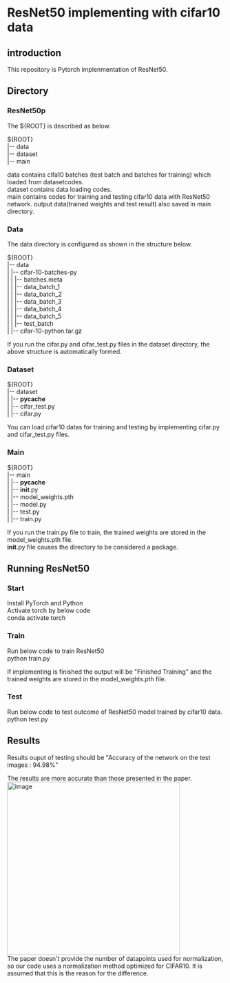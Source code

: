 # ResNet50 implementing with cifar10 data
  
## introduction
This repository is Pytorch implenmentation of ResNet50.  
  
## Directory  
### ResNet50p  
  
The ${ROOT} is described as below.  
  
${ROOT}  
|-- data  
|-- dataset  
|-- main  
  
  
data contains cifa10 batches (test batch and batches for training) which loaded from datasetcodes.  
dataset contains data loading codes.  
main contains codes for training and testing cifar10 data with ResNet50 network. output data(trained weights and test result) also saved in main directory.  
   
### Data   
The data directory is configured as shown in the structure below.  

${ROOT}  
|-- data  
|   |-- cifar-10-batches-py  
|   |   |-- batches.meta  
|   |   |-- data_batch_1  
|   |   |-- data_batch_2  
|   |   |-- data_batch_3  
|   |   |-- data_batch_4  
|   |   |-- data_batch_5  
|   |   |-- test_batch  
|   |-- cifar-10-python.tar.gz  

If you run the cifar.py and cifar_test.py files in the dataset directory, the above structure is automatically formed.  

### Dataset  

${ROOT}  
|-- dataset  
|   |-- __pycache__  
|   |-- cifar_test.py  
|   |-- cifar.py  

You can load cifar10 datas for training and testing by implementing cifar.py and cifar_test.py files.  

### Main  
  
${ROOT}  
|-- main  
|   |-- __pycache__  
|   |-- __init__.py  
|   |-- model_weights.pth  
|   |-- model.py  
|   |-- test.py  
|   |-- train.py  
 
If you run the train.py file to train, the trained weights are stored in the model_weights.pth file.  
__init__.py file causes the directory to be considered a package.  
    
## Running ResNet50  
### Start  
Install PyTorch and Python  
Activate torch by below code  
conda activate torch  
  
### Train  
Run below code to train ResNet50  
python train.py  
  
If implementing is finished the output will be "Finished Training" and the trained weights are stored in the model_weights.pth file.  

### Test  
Run below code to test outcome of ResNet50 model trained by cifar10 data.  
python test.py  

## Results  
Results ouput of testing should be "Accuracy of the network on the test images : 94.98%"  


The results are more accurate than those presented in the paper.  
<img width="401" alt="image" src="https://github.com/snuece20/Resnet50cifar10/assets/157671957/4908fb4f-377f-470f-a411-0bd0f953ca92">  
The paper doesn't provide the number of datapoints used for normalization, so our code uses a normalization method optimized for CIFAR10. It is assumed that this is the reason for the difference.  


 


